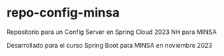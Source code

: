 # repo-config-minsa
Repositorio para un Config Server en Spring Cloud 2023 NH para MINSA
<p>Desarrollado para el curso Spring Boot pata MINSA en noviembre 2023 </p>
